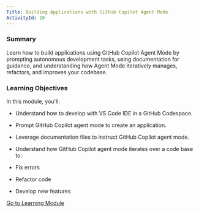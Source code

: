 ```yaml
---
Title: Building Applications with GitHub Copilot Agent Mode
ActivityId: 10
---
```


### Summary

Learn how to build applications using GitHub Copilot Agent Mode by prompting autonomous development tasks, using documentation for guidance, and understanding how Agent Mode iteratively manages, refactors, and improves your codebase.

### Learning Objectives

In this module, you'll:

- Understand how to develop with VS Code IDE in a GitHub Codespace.
- Prompt GitHub Copilot agent mode to create an application.
- Leverage documentation files to instruct GitHub Copilot agent mode.
- Understand how GitHub Copilot agent mode iterates over a code base to:

- Fix errors
- Refactor code
- Develop new features

[Go to Learning Module](https://learn.microsoft.com/en-us/training/modules/github-copilot-agent-mode/)

